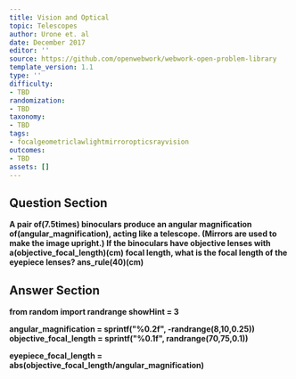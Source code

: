 ```yaml
---
title: Vision and Optical
topic: Telescopes
author: Urone et. al
date: December 2017
editor: ''
source: https://github.com/openwebwork/webwork-open-problem-library
template_version: 1.1
type: ''
difficulty:
- TBD
randomization:
- TBD
taxonomy:
- TBD
tags:
- focalgeometriclawlightmirroropticsrayvision
outcomes:
- TBD
assets: []
---
```


## Question Section 

<b>
A pair of(7.5times) binoculars produce an angular magnification of(angular_magnification), acting like a telescope. (Mirrors are used to make the image upright.) If the binoculars have objective lenses with a(objective_focal_length)(cm) focal length, what is the focal length of the eyepiece lenses?
ans_rule(40)(cm)



## Answer Section

from random import randrange
showHint = 3

angular_magnification = sprintf("%0.2f", -randrange(8,10,0.25))
objective_focal_length = sprintf("%0.1f", randrange(70,75,0.1))

eyepiece_focal_length = abs(objective_focal_length/angular_magnification)